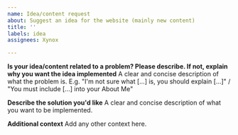 ```yaml
---
name: Idea/content request
about: Suggest an idea for the website (mainly new content)
title: ''
labels: idea
assignees: Xynox

---
```


**Is your idea/content related to a problem? Please describe. If not, explain why you want the idea implemented**
A clear and concise description of what the problem is. E.g. "I'm not sure what [...] is, you should explain [...]" / "You must include [...] into your About Me"

**Describe the solution you'd like**
A clear and concise description of what you want to be implemented.

**Additional context**
Add any other context here.
